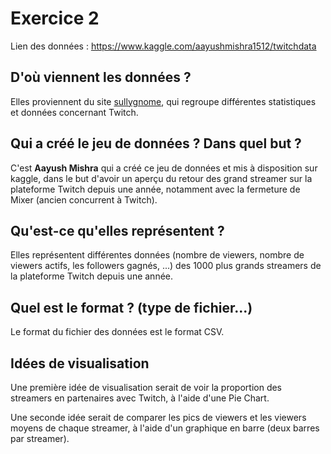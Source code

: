 # Exercice 2

Lien des données : https://www.kaggle.com/aayushmishra1512/twitchdata

## D'où viennent les données ?

Elles proviennent du site [sullygnome](http://sullygnome.com/), qui regroupe différentes statistiques et données concernant Twitch.

## Qui a créé le jeu de données ? Dans quel but ?

C'est **Aayush Mishra** qui a créé ce jeu de données et mis à disposition sur kaggle, dans le but d'avoir un aperçu du retour des grand streamer sur la plateforme Twitch depuis une année, notamment avec la fermeture de Mixer (ancien concurrent à Twitch). 

## Qu'est-ce qu'elles représentent ?

Elles représentent différentes données (nombre de viewers, nombre de viewers actifs, les followers gagnés, ...) des 1000 plus grands streamers de la plateforme Twitch depuis une année.

## Quel est le format ? (type de fichier...)

Le format du fichier des données est le format CSV.

## Idées de visualisation

Une première idée de visualisation serait de voir la proportion des streamers en partenaires avec Twitch, à l'aide d'une Pie Chart.

Une seconde idée serait de comparer les pics de viewers et les viewers moyens de chaque streamer, à l'aide d'un graphique en barre (deux barres par streamer).



